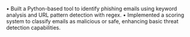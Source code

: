 • Built a Python-based tool to identify phishing emails using keyword analysis and URL pattern detection with regex.
• Implemented a scoring system to classify emails as malicious or safe, enhancing basic threat detection capabilities.
